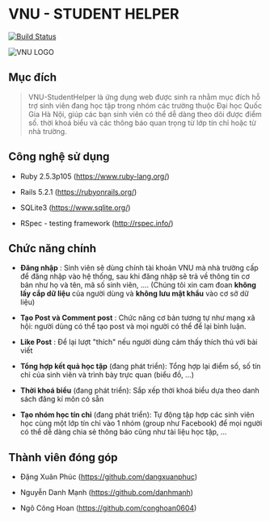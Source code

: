 # VNU - STUDENT HELPER
[![Build Status](https://travis-ci.org/danhmanh/se02-vnu-student.svg?branch=master)](https://travis-ci.org/danhmanh/se02-vnu-student)

![VNU LOGO](http://vacd.vn/upload/7980/20131010/Logo_vnu.PNG)

## Mục đích

> VNU-StudentHelper là ứng dụng web được sinh ra nhằm mục đích hỗ trợ sinh viên đang học tập trong nhóm các trường thuộc Đại học Quốc Gia Hà Nội, giúp các bạn sinh viên có thể dễ dàng theo dõi được điểm số. thời khoá biểu và các thông báo quan trọng từ lớp tín chỉ hoặc từ nhà trường.

## Công nghệ sử dụng

* Ruby 2.5.3p105 (https://www.ruby-lang.org/)

* Rails 5.2.1 (https://rubyonrails.org/)

* SQLite3 (https://www.sqlite.org/)

* RSpec - testing framework (http://rspec.info/)

## Chức năng chính

* __Đăng nhập__ : Sinh viên sẽ dùng chính tài khoản VNU mà nhà trường cấp để
đăng nhập vào hệ thống, sau khi đăng nhập sẽ trả về thông tin cơ bản như họ và tên,
mã số sinh viên, .... (Chúng tôi xin cam đoan __không lấy cắp dữ liệu__ của người dùng
và __không lưu mật khẩu__ vào cơ sở dữ liệu)

* __Tạo Post và Comment post__ : Chức năng cơ bản tương tự như mạng xã hội: người dùng
có thể tạo post và mọi người có thể để lại bình luận.

* __Like Post__ : Để lại lượt "thích" nếu người dùng cảm thấy thích thú với bài viết

* __Tổng hợp kết quả học tập__ (đang phát triển): Tổng hợp lại điểm số, số tín chỉ
của sinh viên và trình bày trực quan (biểu đồ, ...)

* __Thời khoá biểu__ (đang phát triển): Sắp xếp thời khoá biểu dựa theo danh sách
đăng kí môn có sẵn

* __Tạo nhóm học tín chỉ__ (đang phát triển): Tự động tập hợp các sinh viên học cùng
một lớp tín chỉ vào 1 nhóm (group như Facebook) để mọi người có thể dễ dàng chia sẻ
thông báo cũng như tài liệu học tập, ...

## Thành viên đóng góp

* Đặng Xuân Phúc (https://github.com/dangxuanphuc)

* Nguyễn Danh Mạnh (https://github.com/danhmanh)

* Ngô Công Hoan (https://github.com/conghoan0604)
